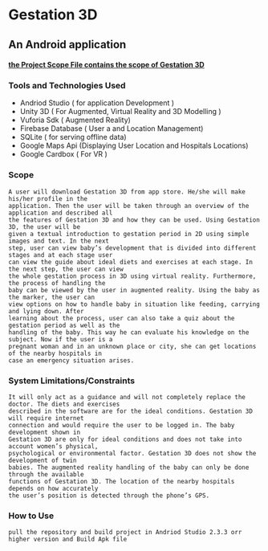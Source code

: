 # Gestation 3D
## An Android application

#### [the Project Scope File contains the scope of Gestation 3D](https://github.com/humayuntanwar/TemplateUI/blob/master/ScopeTemplateV4.0%20original.pdf)

### Tools and Technologies Used 

- Andriod Studio ( for application Development )
- Unity 3D ( For Augmented, Virtual Reality and 3D Modelling )
- Vuforia Sdk ( Augmented Reality)
- Firebase Database ( User a and Location Management)
- SQLite ( for serving offline data)
- Google Maps Api (Displaying User Location and Hospitals Locations)
- Google Cardbox ( For VR )

### Scope 
```
A user will download Gestation 3D from app store. He/she will make his/her profile in the
application. Then the user will be taken through an overview of the application and described all 
the features of Gestation 3D and how they can be used. Using Gestation 3D, the user will be
given a textual introduction to gestation period in 2D using simple images and text. In the next
step, user can view baby’s development that is divided into different stages and at each stage user
can view the guide about ideal diets and exercises at each stage. In the next step, the user can view
the whole gestation process in 3D using virtual reality. Furthermore, the process of handling the
baby can be viewed by the user in augmented reality. Using the baby as the marker, the user can
view options on how to handle baby in situation like feeding, carrying and lying down. After
learning about the process, user can also take a quiz about the gestation period as well as the
handling of the baby. This way he can evaluate his knowledge on the subject. Now if the user is a
pregnant woman and in an unknown place or city, she can get locations of the nearby hospitals in
case an emergency situation arises. 
```

 ### System Limitations/Constraints
 ```
It will only act as a guidance and will not completely replace the doctor. The diets and exercises
described in the software are for the ideal conditions. Gestation 3D will require internet
connection and would require the user to be logged in. The baby development shown in
Gestation 3D are only for ideal conditions and does not take into account women’s physical,
psychological or environmental factor. Gestation 3D does not show the development of twin
babies. The augmented reality handling of the baby can only be done through the available
functions of Gestation 3D. The location of the nearby hospitals depends on how accurately
the user’s position is detected through the phone’s GPS.
```
 ### How to Use 
 
 ```
 pull the repository and build project in Andriod Studio 2.3.3 orr higher version and Build Apk file
 
